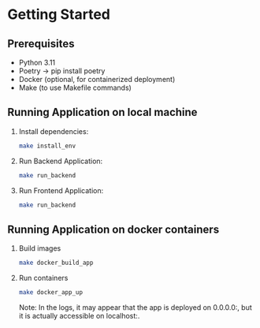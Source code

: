 # Getting Started

## Prerequisites

- Python 3.11
- Poetry -> pip install poetry
- Docker (optional, for containerized deployment)
- Make (to use Makefile commands)

## Running Application on local machine
    
1. Install dependencies:

   ```sh
   make install_env
   ```
   
2. Run Backend Application:
    
   ```sh
   make run_backend
   ```
   
3. Run Frontend Application:

   ```sh
   make run_backend
   ```
   
## Running Application on docker containers

1. Build images
   
   ```sh
   make docker_build_app
   ```
   
2. Run containers

   ```sh
   make docker_app_up
   ```
   
   Note: In the logs, it may appear that the app is deployed on 0.0.0.0:<port>, but it is actually accessible on localhost:<port>.



